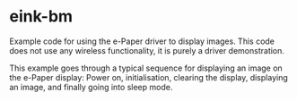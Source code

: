 # eink-bm
Example code for using the e-Paper driver to display images. This code does not use any wireless functionality, it is purely a driver demonstration.

This example goes through a typical sequence for displaying an image on the e-Paper display:
Power on, initialisation, clearing the display, displaying an image, and finally going into sleep mode.
